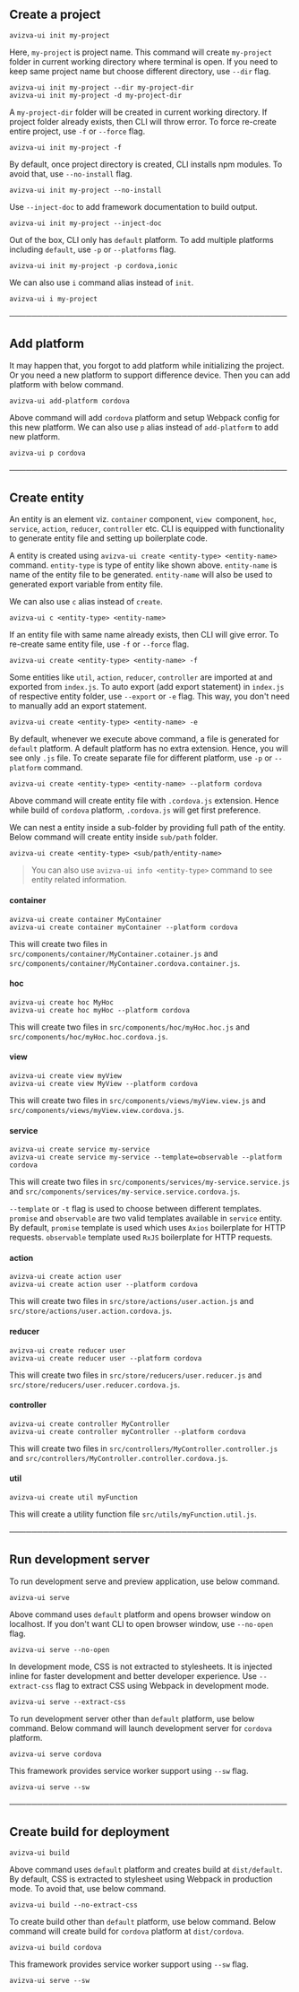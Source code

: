 ## Create a project
```
avizva-ui init my-project
```

Here, `my-project` is project name. This command will create `my-project` folder in current working directory where terminal is open. If you need to keep same project name but choose different directory, use `--dir` flag.

```
avizva-ui init my-project --dir my-project-dir
avizva-ui init my-project -d my-project-dir
```

A `my-project-dir` folder will be created in current working directory. If project folder already exists, then CLI will throw error. To force re-create entire project, use `-f` or `--force` flag.

```
avizva-ui init my-project -f
```

By default, once project directory is created, CLI installs npm modules. To avoid that, use `--no-install` flag.

```
avizva-ui init my-project --no-install
```

Use `--inject-doc` to add framework documentation to build output.

```
avizva-ui init my-project --inject-doc
```

Out of the box, CLI only has `default` platform. To add multiple platforms including `default`, use `-p` or `--platforms` flag.

```
avizva-ui init my-project -p cordova,ionic
```

We can also use `i` command alias instead of `init`.

```
avizva-ui i my-project
```

──────────────────────────────────────────────────

## Add platform
It may happen that, you forgot to add platform while initializing the project. Or you need a new platform to support difference device. Then you can add platform with below command.

```
avizva-ui add-platform cordova
```

Above command will add `cordova` platform and setup Webpack config for this new platform. We can also use `p` alias instead of `add-platform` to add new platform.

```
avizva-ui p cordova
```

──────────────────────────────────────────────────

## Create entity
An entity is an element viz. `container` component, `view `component, `hoc`, `service`, `action`, `reducer`, `controller` etc. CLI is equipped with functionality to generate entity file and setting up boilerplate code.

A entity is created using `avizva-ui create <entity-type> <entity-name>` command. `entity-type` is type of entity like shown above. `entity-name` is name of the entity file to be generated. `entity-name` will also be used to generated export variable from entity file.

We can also use `c` alias instead of `create`.

```
avizva-ui c <entity-type> <entity-name>
```

If an entity file with same name already exists, then CLI will give error. To re-create same entity file, use `-f` or `--force` flag.

```
avizva-ui create <entity-type> <entity-name> -f
```

Some entities like `util`, `action`, `reducer`, `controller` are imported at and exported from `index.js`. To auto export (add export statement) in `index.js` of respective entity folder, use `--export` or `-e` flag. This way, you don't need to manually add an export statement.

```
avizva-ui create <entity-type> <entity-name> -e
```


By default, whenever we execute above command, a file is generated for `default` platform. A default platform has no extra extension. Hence, you will see only `.js` file. To create separate file for different platform, use `-p` or `--platform` command.

```
avizva-ui create <entity-type> <entity-name> --platform cordova
```

Above command will create entity file with `.cordova.js` extension. Hence while build of `cordova` platform, `.cordova.js` will get first preference.

We can nest a entity inside a sub-folder by providing full path of the entity. Below command will create entity inside `sub/path` folder.

```
avizva-ui create <entity-type> <sub/path/entity-name>
```

> You can also use `avizva-ui info <entity-type>` command to see entity related information.


#### container
```
avizva-ui create container MyContainer
avizva-ui create container myContainer --platform cordova
```

This will create two files in `src/components/container/MyContainer.cotainer.js` and `src/components/container/MyContainer.cordova.container.js`.


#### hoc
```
avizva-ui create hoc MyHoc
avizva-ui create hoc myHoc --platform cordova
```

This will create two files in `src/components/hoc/myHoc.hoc.js` and `src/components/hoc/myHoc.hoc.cordova.js`.


#### view
```
avizva-ui create view myView
avizva-ui create view MyView --platform cordova
```

This will create two files in `src/components/views/myView.view.js` and `src/components/views/myView.view.cordova.js`.


#### service
```
avizva-ui create service my-service
avizva-ui create service my-service --template=observable --platform cordova
```

This will create two files in `src/components/services/my-service.service.js` and `src/components/services/my-service.service.cordova.js`.

`--template` or `-t` flag is used to choose between different templates. `promise` and `observable` are two valid templates available in `service` entity. By default, `promise` template is used which uses `Axios` boilerplate for HTTP requests. `observable` template used `RxJS` boilerplate for HTTP requests.


#### action
```
avizva-ui create action user
avizva-ui create action user --platform cordova
```

This will create two files in `src/store/actions/user.action.js` and `src/store/actions/user.action.cordova.js`.


#### reducer
```
avizva-ui create reducer user
avizva-ui create reducer user --platform cordova
```

This will create two files in `src/store/reducers/user.reducer.js` and `src/store/reducers/user.reducer.cordova.js`.


#### controller
```
avizva-ui create controller MyController
avizva-ui create controller myController --platform cordova
```

This will create two files in `src/controllers/MyController.controller.js` and `src/controllers/MyController.controller.cordova.js`.


#### util
```
avizva-ui create util myFunction
```

This will create a utility function file `src/utils/myFunction.util.js`.

──────────────────────────────────────────────────

## Run development server
To run development serve and preview application, use below command.

```
avizva-ui serve
```

Above command uses `default` platform and opens browser window on localhost. If you don't want CLI to open browser window, use `--no-open` flag.

```
avizva-ui serve --no-open
```

In development mode, CSS is not extracted to stylesheets. It is injected inline for faster development and better developer experience. Use `--extract-css` flag to extract CSS using Webpack in development mode.

```
avizva-ui serve --extract-css
```

To run development server other than `default` platform, use below command. Below command will launch development server for `cordova` platform.

```
avizva-ui serve cordova
```

This framework provides service worker support using `--sw` flag.

```
avizva-ui serve --sw
``` 

──────────────────────────────────────────────────

## Create build for deployment

```
avizva-ui build
```

Above command uses `default` platform and creates build at `dist/default`. By default, CSS is extracted to stylesheet using Webpack in production mode. To avoid that, use below command.

```
avizva-ui build --no-extract-css
``` 


To create build other than `default` platform, use below command. Below command will create build for `cordova` platform at `dist/cordova`.

```
avizva-ui build cordova
```

This framework provides service worker support using `--sw` flag.

```
avizva-ui serve --sw
``` 